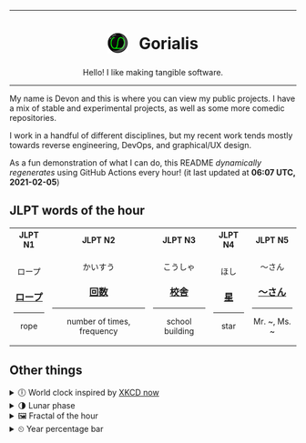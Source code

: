 ***

<h1 align="center">
<sub>
    <img src="readme/resources/avatar.png" height="36">
</sub>
&nbsp;
Gorialis
</h1>
<p align="center">
Hello! I like making tangible software.
</p>

***

My name is Devon and this is where you can view my public projects. I have a mix of stable and experimental projects, as well as some more comedic repositories.

I work in a handful of different disciplines, but my recent work tends mostly towards reverse engineering, DevOps, and graphical/UX design.

As a fun demonstration of what I can do, this README *dynamically regenerates* using GitHub Actions every hour! (it last updated at **06:07 UTC, 2021-02-05**)

<h2>JLPT words of the hour</h2>
<table>
    <tr>
        <th>JLPT N1</th>
        <th>JLPT N2</th>
        <th>JLPT N3</th>
        <th>JLPT N4</th>
        <th>JLPT N5</th>
    </tr>
    <tr>
        <td>
            <p align="center">ロープ</p>
            <h3 align="center"><b><a href="https://jisho.org/search/%E3%83%AD%E3%83%BC%E3%83%97">ロープ</a></b></h3>
            <hr>
            <p align="center">rope</p>
        </td>
        <td>
            <p align="center">かいすう</p>
            <h3 align="center"><b><a href="https://jisho.org/search/%E5%9B%9E%E6%95%B0">回数</a></b></h3>
            <hr>
            <p align="center">number of times,<wbr> frequency</p>
        </td>
        <td>
            <p align="center">こうしゃ</p>
            <h3 align="center"><b><a href="https://jisho.org/search/%E6%A0%A1%E8%88%8E">校舎</a></b></h3>
            <hr>
            <p align="center">school building</p>
        </td>
        <td>
            <p align="center">ほし</p>
            <h3 align="center"><b><a href="https://jisho.org/search/%E6%98%9F">星</a></b></h3>
            <hr>
            <p align="center">star</p>
        </td>
        <td>
            <p align="center">～さん</p>
            <h3 align="center"><b><a href="https://jisho.org/search/%EF%BD%9E%E3%81%95%E3%82%93">～さん</a></b></h3>
            <hr>
            <p align="center">Mr. ~,<wbr> Ms. ~</p>
        </td>
    </tr>
</table>

<h2>Other things</h2>
<details>
<summary>🕕  World clock inspired by <a href="https://xkcd.com/now">XKCD now</a></summary>

> <img src="generated/now.png" width="512">

</details>
<details>
<summary>🌗 Lunar phase</summary>

The moon is approximately 80.08% through its phase (Last Quarter).

</details>
<details>
<summary>&#x1f5bc; Fractal of the hour</summary>

> <img src="generated/fractal.png" width="512">

</details>
<details>
<summary>&#x23f2; Year percentage bar</summary>
<pre><code>2021 [█▁▁▁▁▁▁▁▁▁▁▁▁▁▁▁▁▁▁▁] 9.66%</code></pre>
</details>
